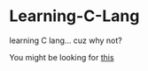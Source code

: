 # Learning-C-Lang
learning C lang... cuz why not?

You might be looking for [this](basics/basics.md)
